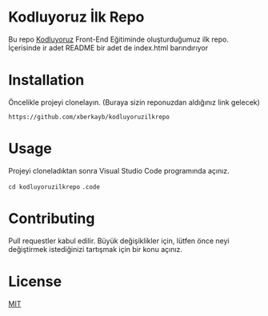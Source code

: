 # Kodluyoruz İlk Repo 
Bu repo [Kodluyoruz](https://www.kodluyoruz.org/) Front-End Eğitiminde oluşturduğumuz ilk repo. İçerisinde ir adet README bir adet de index.html barındırıyor

# Installation

Öncelikle projeyi clonelayın. (Buraya sizin reponuzdan aldığınız link gelecek)

`https://github.com/xberkayb/kodluyoruzilkrepo`

# Usage

Projeyi cloneladıktan sonra Visual Studio Code programında açınız.

`cd kodluyoruzilkrepo`
`.code`

# Contributing

Pull requestler kabul edilir. Büyük değişiklikler için, lütfen önce neyi değiştirmek istediğinizi tartışmak için bir konu açınız.

# License 

[MIT](https://choosealicense.com/licenses/mit/)


